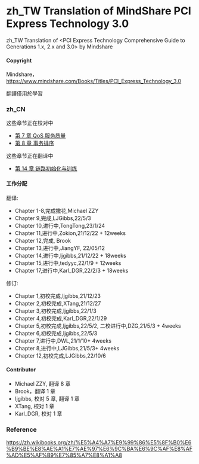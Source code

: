 # zh_TW Translation of MindShare PCI Express Technology 3.0
zh_TW Translation of <PCI Express Technology Comprehensive Guide to Generations 1.x, 2.x and 3.0> by Mindshare

#### Copyright
Mindshare，https://www.mindshare.com/Books/Titles/PCI_Express_Technology_3.0

翻譯僅用於學習

### zh_CN
这些章节正在校对中
- [第  7 章 QoS 服务质量](https://gitee.com/ljgibbs/chinese-translation-of-pci-express-technology/blob/master/7%20QoS%20%E6%9C%8D%E5%8A%A1%E8%B4%A8%E9%87%8F.md)
- [第  8 章 事务排序](https://gitee.com/ljgibbs/chinese-translation-of-pci-express-technology/blob/master/8%20%E4%BA%8B%E5%8A%A1%E6%8E%92%E5%BA%8F.md)

这些章节正在翻译中
- [第 14 章 链路初始化与训练](https://gitee.com/ljgibbs/chinese-translation-of-pci-express-technology/blob/master/14%20%E9%93%BE%E8%B7%AF%E5%88%9D%E5%A7%8B%E5%8C%96%E4%B8%8E%E8%AE%AD%E7%BB%83.md)

#### 工作分配

翻译:
- Chapter 1-8,完成撒花,Michael ZZY
- Chapter 9,完成,LJGibbs,22/5/3
- Chapter 10,进行中,TongTong,23/1/24
- Chapter 11,进行中,Zokion,21/12/22 + 12weeks
- Chapter 12,完成, Brook 
- Chapter 13,进行中,JiangYF, 22/05/12
- Chapter 14,进行中,ljgibbs,21/12/22 + 18weeks
- Chapter 15,进行中,tedyyc,22/1/9 + 12weeks
- Chapter 17,进行中,Karl_DGR,22/2/3 + 18weeks

修订:
- Chapter 1,初校完成,ljgibbs,21/12/23
- Chapter 2,初校完成,XTang,21/12/27
- Chapter 3,初校完成,ljgibbs,22/1/3
- Chapter 4,初校完成,Karl_DGR,22/1/29 
- Chapter 5,初校完成,ljgibbs,22/5/2, 二校进行中,DZG,21/5/3 + 4weeks
- Chapter 6,初校完成,ljgibbs,22/5/3
- Chapter 7,进行中,DWL,21/1/10+ 4weeks
- Chapter 8,进行中,LJGibbs,21/5/3+ 4weeks
- Chapter 12,初校完成,LJGibbs,22/10/6

#### Contributor
- Michael ZZY, 翻译 8 章
- Brook，翻译 1 章
- ljgibbs, 校对 5 章, 翻译 1 章
- XTang, 校对 1 章
- Karl_DGR, 校对 1 章

### Reference
https://zh.wikibooks.org/zh/%E5%A4%A7%E9%99%86%E5%8F%B0%E6%B9%BE%E8%AE%A1%E7%AE%97%E6%9C%BA%E6%9C%AF%E8%AF%AD%E5%AF%B9%E7%85%A7%E8%A1%A8
